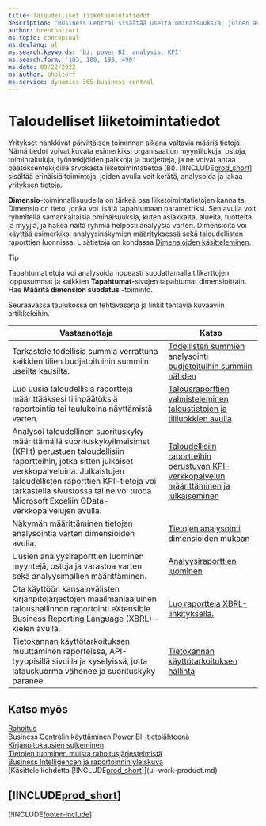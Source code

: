 ```yaml
---
title: Taloudelliset liiketoimintatiedot
description: 'Business Central sisältää useita ominaisuuksia, joiden avulla voit kerätä, analysoida ja jakaa arvokkaita yritystietoja liiketoimintatietoa ja päätöksentekoa varten.'
author: brentholtorf
ms.topic: conceptual
ms.devlang: al
ms.search.keywords: 'bi, power BI, analysis, KPI'
ms.search.form: '103, 108, 198, 490'
ms.date: 09/22/2022
ms.author: bholtorf
ms.service: dynamics-365-business-central
---
```

# Taloudelliset liiketoimintatiedot

Yritykset hankkivat päivittäisen toiminnan aikana valtavia määriä tietoja. Nämä tiedot voivat kuvata esimerkiksi organisaation myyntilukuja, ostoja, toimintakuluja, työntekijöiden palkkoja ja budjetteja, ja ne voivat antaa päätöksentekijöille arvokasta liiketoimintatietoa (BI). [!INCLUDE[prod_short](includes/prod_short.md)] sisältää erinäisiä toimintoja, joiden avulla voit kerätä, analysoida ja jakaa yrityksen tietoja.

**Dimensio**-toiminnallisuudella on tärkeä osa liiketoimintatietojen kannalta. Dimensio on tieto, jonka voi lisätä tapahtumaan parametriksi. Sen avulla voit ryhmitellä samankaltaisia ominaisuuksia, kuten asiakkaita, alueita, tuotteita ja myyjiä, ja hakea näitä ryhmiä helposti analyysia varten. Dimensioita voi käyttää esimerkiksi analyysinäkymien määrityksessä sekä taloudellisten raporttien luonnissa. Lisätietoja on kohdassa [Dimensioiden käsitteleminen](finance-dimensions.md).

> [!TIP]
> Tapahtumatietoja voi analysoida nopeasti suodattamalla tilikarttojen loppusummat ja kaikkien **Tapahtumat**-sivujen tapahtumat dimensioittain. Hae **Määritä dimension suodatus** -toiminto.  

Seuraavassa taulukossa on tehtäväsarja ja linkit tehtäviä kuvaaviin artikkeleihin.  

| Vastaanottaja | Katso |
| --- | --- |
|Tarkastele todellisia summia verrattuna kaikkien tilien budjetoituihin summiin useilta kausilta.|[Todellisten summien analysointi budjetoituihin summiin nähden](bi-how-analyze-actual-versus-budget.md)|
|Luo uusia taloudellisia raportteja määrittääksesi tilinpäätöksiä raportointia tai taulukoina näyttämistä varten.|[Talousraporttien valmisteleminen taloustietojen ja tililuokkien avulla](bi-how-work-account-schedule.md)|
|Analysoi taloudellinen suorituskyky määrittämällä suorituskykyilmaisimet (KPI:t) perustuen taloudellisiin raportteihin, jotka sitten julkaiset verkkopalveluina. Julkaistujen taloudellisten raporttien KPI-tietoja voi tarkastella sivustossa tai ne voi tuoda Microsoft Exceliin OData-verkkopalvelujen avulla.|[Taloudellisiin raportteihin perustuvan KPI-verkkopalvelun määrittäminen ja julkaiseminen](bi-how-to-set-up-and-publish-kpi-web-services-based-on-account-schedules.md)|
|Näkymän määrittäminen tietojen analysointia varten dimensioiden avulla.|[Tietojen analysointi dimensioiden mukaan](bi-how-analyze-data-dimension.md)|
|Uusien analyysiraporttien luominen myyntejä, ostoja ja varastoa varten sekä analyysimallien määrittäminen.|[Analyysiraporttien luominen](bi-how-create-analysis-views-reports.md)|
|Ota käyttöön kansainvälisten kirjanpitojärjestöjen maailmanlaajuinen taloushallinnon raportointi eXtensible Business Reporting Language (XBRL) -kielen avulla.|[Luo raportteja XBRL-linkityksellä.](bi-create-reports-with-xbrl.md)|
|Tietokannan käyttötarkoituksen muuttaminen raporteissa, API-tyyppisillä sivuilla ja kyselyissä, jotta latauskuorma vähenee ja suorituskyky paranee.|[Tietokannan käyttötarkoituksen hallinta](admin-data-access-intent.md)|

## Katso myös

[Rahoitus](finance.md)  
[Business Centralin käyttäminen Power BI -tietolähteenä](across-how-use-financials-data-source-powerbi.md)  
[Kirjanpitokausien sulkeminen](year-close-years-periods.md)  
[Tietojen tuominen muista rahoitusjärjestelmistä](across-import-data-configuration-packages.md)  
[Business Intelligencen ja raportoinnin yleiskuva](reports-bi-reporting.md)  
[Käsittele kohdetta [!INCLUDE[prod_short](includes/prod_short.md)]](ui-work-product.md)  

## [!INCLUDE[prod_short](includes/free_trial_md.md)]  

[!INCLUDE[footer-include](includes/footer-banner.md)]

